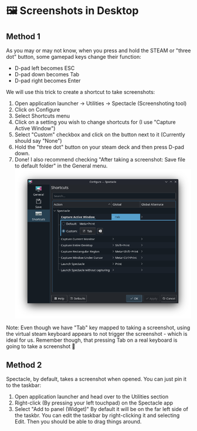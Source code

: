# 🖼️ Screenshots in Desktop

## Method 1
As you may or may not know, when you press and hold the STEAM or "three dot" button, some gamepad keys change their function:
- D-pad left becomes ESC
- D-pad down becomes Tab
- D-pad right becomes Enter

We will use this trick to create a shortcut to take screenshots:
1. Open application launcher -> Utilities -> Spectacle (Screenshoting tool)
2. Click on Configure
3. Select Shortcuts menu
4. Click on a setting you wish to change shortcuts for (I use "Capture Active Window")
5. Select "Custom" checkbox and click on the button next to it (Currently should say "None")
6. Hold the "three dot" button on your steam deck and then press D-pad down.
7. Done! I also recommend checking "After taking a screenshot: Save file to default folder" in the General menu.
![Spectacle Configure Shortcuts](./images/spectacle_configure_shortcuts.png)

Note: Even though we have "Tab" key mapped to taking a screenshot, using the virtual steam keyboard appears to not trigger the screenshot  - which is ideal for us. Remember though, that pressing Tab on a real keyboard is going to take a screenshot 🧐

## Method 2
Spectacle, by default, takes a screenshot when opened. You can just pin it to the taskbar:
1. Open application launcher and head over to the Utilities section
2. Right-click (By pressing your left touchpad) on the Spectacle app
3. Select "Add to panel (Widget)"
By default it will be on the far left side of the taskbr. You can edit the taskbar by right-clicking it and selecting Edit. Then you should be able to drag things around.
